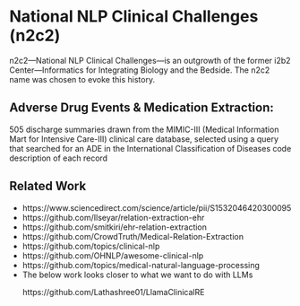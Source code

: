 # National NLP Clinical Challenges (n2c2)

<p>n2c2—National NLP Clinical Challenges—is an outgrowth of the former i2b2 Center—Informatics for Integrating Biology and the Bedside. The n2c2 name was chosen to evoke this history.</p>

## Adverse Drug Events & Medication Extraction:

<p>505 discharge summaries drawn from the MIMIC-III (Medical Information Mart for Intensive Care-III) clinical care database, selected using a query that searched for an ADE in the International Classification of Diseases code description of each record</p>

## Related Work
<ul>
<li>https://www.sciencedirect.com/science/article/pii/S1532046420300095</li>
<li>https://github.com/Ilseyar/relation-extraction-ehr</li>
<li>https://github.com/smitkiri/ehr-relation-extraction</li>
<li>https://github.com/CrowdTruth/Medical-Relation-Extraction</li>
<li>https://github.com/topics/clinical-nlp</li>
<li>https://github.com/OHNLP/awesome-clinical-nlp</li>
<li>https://github.com/topics/medical-natural-language-processing</li>
<li> The below work looks closer to what we want to do with LLMs</li>
<p>https://github.com/Lathashree01/LlamaClinicalRE</p>
<ul>

